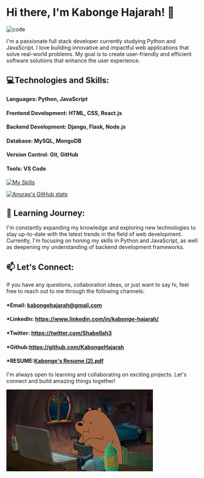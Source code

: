  # **Hi there, I'm Kabonge Hajarah! 👋**

![code](https://github.com/KabongeHajarah/KabongeHajarah/assets/124152283/bf6bd497-f702-442c-9e7f-3d54c8187c73)

I'm a passionate full stack developer currently studying Python and JavaScript. I love building innovative and impactful web applications that solve real-world problems. My goal is to create user-friendly and efficient software solutions that enhance the user experience.

## 💻Technologies and Skills:
#### Languages: Python, JavaScript
#### Frontend Development: HTML, CSS, React.js
#### Backend Development: Django, Flask, Node.js
#### Database: MySQL, MongoDB
#### Version Control: Git, GitHub
#### Tools: VS Code

[![My Skills](https://skillicons.dev/icons?i=js,html,css,py,django,git,github,mongodb,nextjs,react,figma)](https://skillicons.dev)

[![Anurag's GitHub stats](https://github-readme-stats.vercel.app/api?username=KabongeHajarah)](https://github.com/anuraghazra/github-readme-stats)

## 🌱 Learning Journey:
I'm constantly expanding my knowledge and exploring new technologies to stay up-to-date with the latest trends in the field of web development. Currently, I'm focusing on honing my skills in Python and JavaScript, as well as deepening my understanding of backend development frameworks.

## 📫 Let's Connect:
If you have any questions, collaboration ideas, or just want to say hi, feel free to reach out to me through the following channels:

#### *Email: kabongehajarah@gmail.com

#### *LinkedIn: https://www.linkedin.com/in/kabonge-hajarah/

#### *Twitter: https://twitter.com/Shabellah3

#### *Github:https://github.com/KabongeHajarah

#### *RESUME:[Kabonge's Resume (2).pdf](https://github.com/KabongeHajarah/AboutMe/files/11579862/Kabonge.s.Resume.2.pdf)
I'm always open to learning and collaborating on exciting projects. Let's connect and build amazing things together!

<img src="https://github.com/darsaveli/Mariam/blob/main/1479814528_webarebears.gif" width="385px" align="center">


